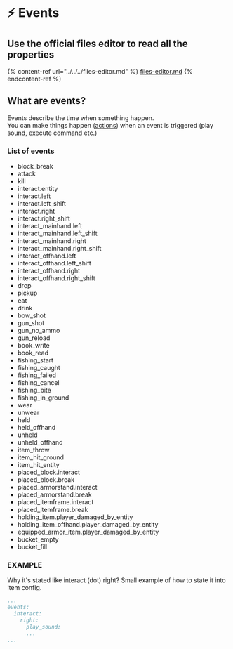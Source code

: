 # ⚡ Events

## Use the official files editor to read all the properties

{% content-ref url="../../../files-editor.md" %}
[files-editor.md](../../../files-editor.md)
{% endcontent-ref %}

## What are events?

Events describe the time when something happen.\
You can make things happen ([actions](actions.md)) when an event is triggered (play sound, execute command etc.)

### List of events

* block\_break
* attack
* kill
* interact.entity
* interact.left
* interact.left\_shift
* interact.right
* interact.right\_shift
* interact\_mainhand.left
* interact\_mainhand.left\_shift
* interact\_mainhand.right
* interact\_mainhand.right\_shift
* interact\_offhand.left
* interact\_offhand.left\_shift
* interact\_offhand.right
* interact\_offhand.right\_shift
* drop
* pickup
* eat
* drink
* bow\_shot
* gun\_shot
* gun\_no\_ammo
* gun\_reload
* book\_write
* book\_read
* fishing\_start
* fishing\_caught
* fishing\_failed
* fishing\_cancel
* fishing\_bite
* fishing\_in\_ground
* wear
* unwear
* held
* held\_offhand
* unheld
* unheld\_offhand
* item\_throw
* item\_hit\_ground
* item\_hit\_entity
* placed\_block.interact
* placed\_block.break
* placed\_armorstand.interact
* placed\_armorstand.break
* placed\_itemframe.interact
* placed\_itemframe.break
* holding\_item.player\_damaged\_by\_entity
* holding\_item\_offhand.player\_damaged\_by\_entity
* equipped\_armor\_item.player\_damaged\_by\_entity
* bucket\_empty
* bucket\_fill

### EXAMPLE

Why it's stated like interact (dot) right?
Small example of how to state it into item config.

```yaml
...
events:
  interact:
    right:
      play_sound:
      ...
...
```
